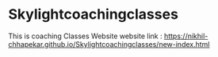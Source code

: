 # Skylightcoachingclasses
This is coaching Classes Website
website link : https://nikhil-chhapekar.github.io/Skylightcoachingclasses/new-index.html
